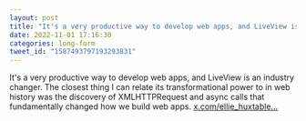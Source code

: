 ```yaml
---
layout: post
title: "It's a very productive way to develop web apps, and LiveView is an industry changer. The closest ..."
date: 2022-11-01 17:16:30
categories: long-form
tweet_id: "1587493797193293831"
---
```


It's a very productive way to develop web apps, and LiveView is an industry changer. The closest thing I can relate its transformational power to in web history was the discovery of XMLHTTPRequest and async calls that fundamentally changed how we build web apps. [x.com/ellie_huxtable…](https://x.com/ellie_huxtable/status/1587481863299424256)


<!-- Original tweet: https://twitter.com/i/status/1587493797193293831 -->
